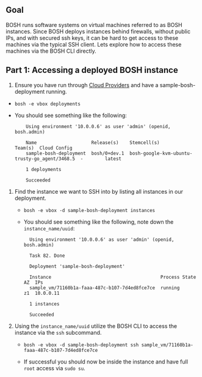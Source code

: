 ## Goal

BOSH runs software systems on virtual machines referred to as BOSH instances. Since BOSH deploys instances behind firewalls, without public IPs, and with secured ssh keys, it can be hard to get access to these machines via the typical SSH client. Lets explore how to access these machines via the BOSH CLI directly.

## Part 1: Accessing a deployed BOSH instance

1. Ensure you have run through [Cloud Providers](../concepts/cloud-providers) and have a sample-bosh-deployment running.

  - `bosh -e vbox deployments`

  - You should see something like the following:

            Using environment '10.0.0.6' as user 'admin' (openid, bosh.admin)

            Name                    Release(s)    Stemcell(s)                                    Team(s)  Cloud Config
            sample-bosh-deployment  bosh/0+dev.1  bosh-google-kvm-ubuntu-trusty-go_agent/3468.5  -        latest

            1 deployments

            Succeeded

1. Find the instance we want to SSH into by listing all instances in our deployment.

    - `bosh -e vbox -d sample-bosh-deployment instances`

    - You should see something like the following, note down the `instance_name/uuid`:

            Using environment '10.0.0.6' as user 'admin' (openid, bosh.admin)

            Task 82. Done

            Deployment 'sample-bosh-deployment'

            Instance                                        Process State  AZ  IPs
            sample_vm/71160b1a-faaa-487c-b107-7d4ed8fce7ce  running        z1  10.0.0.11

            1 instances

            Succeeded

1. Using the `instance_name/uuid` utilize the BOSH CLI to access the instance via the `ssh` subcommand.

    - `bosh -e vbox -d sample-bosh-deployment ssh sample_vm/71160b1a-faaa-487c-b107-7d4ed8fce7ce`

    - If successful you should now be inside the instance and have full `root` access via `sudo su`.
